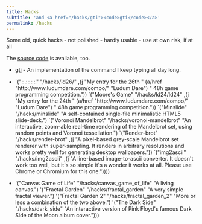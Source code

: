 ```yaml
---
title: Hacks
subtitle: 'and <a href="/hacks/gti"><code>gti</code></a>'
permalink: /hacks
---
```


<p>Some old, quick hacks - not polished - hardly usable - use at own risk, if at all</p>
<p>The <a href="https://github.com/rwos">source code</a> is available, too.</p>

<ul>
  <li>
    <a href="/hacks/gti">gti</a> - An implementation of the command I keep typing all day long.
  </li>
</ul>
<ul>
  <li>
            `("::.::::::." "/hacks/ld26/"
              ,(j "My entry for the 26th "
                  (a/href "http://www.ludumdare.com/compo/" "Ludum Dare")
                  " 48h game programming competition."))
            `("Moore's Game" "/hacks/ld24/ld24"
              ,(j "My entry for the 24th "
                  (a/href "http://www.ludumdare.com/compo/" "Ludum Dare")
                  " 48h game programming competition."))
            `("Minslide" "/hacks/minslide"
              "A self-contained single-file minimalistic HTML5 slide-deck.")
            `("Voronoi Mandelbrot" "/hacks/voronoi-mandelbrot"
              "An interactive, zoom-able real-time rendering of the
               Mandelbrot set, using random points and Voronoi tessellation.")
            `("Render-brot" "/hacks/render-brot"
              ,(j "A pixel-based grey-scale Mandelbrot set renderer with
                   super-sampling. It renders in arbitrary resolutions and
                   works pretty well for generating desktop wallpapers."))
            `("img2ascii" "/hacks/img2ascii"
              ,(j "A line-based image-to-ascii converter. It doesn't work
                   too well, but it's so simple it's a wonder it works at
                   all. Please use Chrome or Chromium for this one."))))
  </li>
</ul>

<ul>
  <li>
            '("Canvas Game of Life" "/hacks/canvas_game_of_life"
              "A living canvas.")
            '("Fractal Garden" "/hacks/fractal_garden"
              "A very simple fractal viewer.")
            '("Fractal Garden 2" "/hacks/fractal_garden_2"
              "More or less a combination of the two above.")
            '("The Dark Side" "/hacks/dark_side"
              "An interactive version of Pink Floyd's famous Dark Side of the
               Moon album cover.")))
  </li>
</ul>
